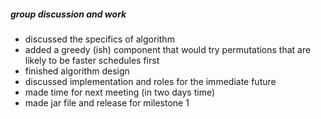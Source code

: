 ##### group discussion and work
- discussed the specifics of algorithm
- added a greedy (ish) component that would try permutations that are likely to be faster schedules first
- finished algorithm design
- discussed implementation and roles for the immediate future
- made time for next meeting (in two days time)
- made jar file and release for milestone 1
